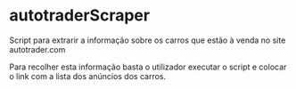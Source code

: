 # autotraderScraper


Script para extrarir a informação sobre os carros que estão à venda no site autotrader.com

Para recolher esta informação basta o utilizador executar o script e colocar o link com a lista dos anúncios dos carros.
